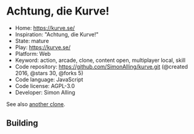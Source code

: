 # Achtung, die Kurve!

- Home: https://kurve.se/
- Inspiration: "Achtung, die Kurve!"
- State: mature
- Play: https://kurve.se/
- Platform: Web
- Keyword: action, arcade, clone, content open, multiplayer local, skill
- Code repository: https://github.com/SimonAlling/kurve.git (@created 2016, @stars 30, @forks 5)
- Code language: JavaScript
- Code license: AGPL-3.0
- Developer: Simon Alling

See also [another clone](https://achtungkurve.com/).

## Building
